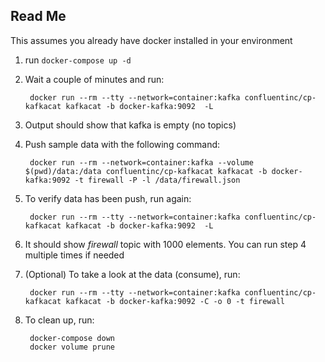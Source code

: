 ## Read Me

This assumes you already have docker installed in your environment 

1. run `docker-compose up -d`

2. Wait a couple of minutes and run: 

        docker run --rm --tty --network=container:kafka confluentinc/cp-kafkacat kafkacat -b docker-kafka:9092  -L

3. Output should show that kafka is empty (no topics)

4. Push sample data with the following command:

        docker run --rm --network=container:kafka --volume $(pwd)/data:/data confluentinc/cp-kafkacat kafkacat -b docker-kafka:9092 -t firewall -P -l /data/firewall.json

5. To verify data has been push, run again:

        docker run --rm --tty --network=container:kafka confluentinc/cp-kafkacat kafkacat -b docker-kafka:9092  -L

6. It should show *firewall* topic with 1000 elements. You can run step 4 multiple times if needed

7. (Optional) To take a look at the data (consume), run:

        docker run --rm --tty --network=container:kafka confluentinc/cp-kafkacat kafkacat -b docker-kafka:9092 -C -o 0 -t firewall

8. To clean up, run:

        docker-compose down
        docker volume prune